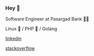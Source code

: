 ### Hey 👋


Software Engineer at Pasargad Bank 🌱😄

Linux :penguin: / PHP :elephant: /  Golang 

[linkedin](https://www.linkedin.com/in/shahrokhmoghimi/)

[stackoverflow](https://stackoverflow.com/users/1567114/shahrokh)


